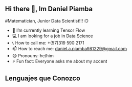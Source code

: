 ## Hi there 👋, Im Daniel Piamba
#Matematician, Junior Data Scientist!!! :D

<!--
**Lycrisiz/Lycrisiz** is a ✨ _special_ ✨ repository because its `README.md` (this file) appears on your GitHub profile.
-->

- 🌱 I’m currently learning Tensor Flow
- 💻 I am looking for a job in Data Science
- 📞 How to call me: +(57)319 590 2171
- 📫 How to reach me: daniel.a.piamba981229@gmail.com
- 😄 Pronouns: he/him
- ⚡ Fun fact: Everyone asks me about my accent

## Lenguajes que Conozco











